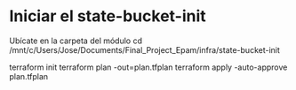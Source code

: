# Iniciar el state-bucket-init
Ubícate en la carpeta del módulo
cd /mnt/c/Users/Jose/Documents/Final_Project_Epam/infra/state-bucket-init

terraform init
terraform plan  -out=plan.tfplan
terraform apply -auto-approve plan.tfplan
